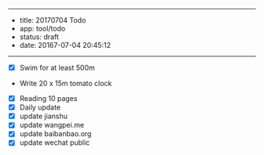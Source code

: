 - --
- title: 20170704 Todo
- app: tool/todo
- status: draft
- date: 20167-07-04 20:45:12
- --
- [x] Swim for at least 500m
- Write 20 x 15m tomato clock
- [x] Reading 10 pages
- [x] Daily update
- [x] update jianshu
- [x] update wangpei.me
- [x] update baibanbao.org
- [x] update wechat public
